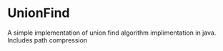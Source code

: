 # UnionFind
A simple implementation of union find algorithm implimentation in java. Includes path compression

